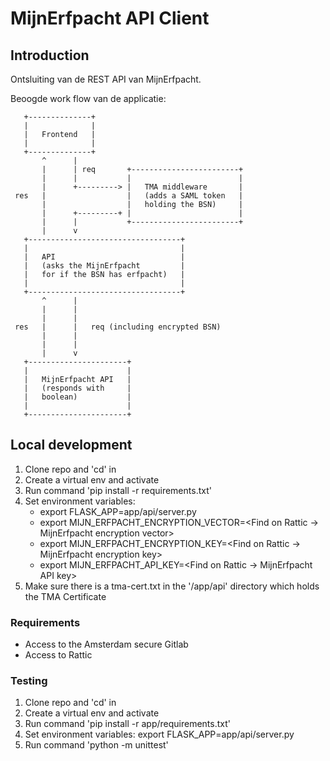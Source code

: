 # MijnErfpacht API Client

## Introduction

Ontsluiting van de REST API van MijnErfpacht.

Beoogde work flow van de applicatie:

       +--------------+
       |              |
       |   Frontend   |
       |              |
       +--------------+
           ^      |
           |      | req       +------------------------+
           |      |           |                        |
           |      +---------> |   TMA middleware       |
     res   |                  |   (adds a SAML token   |
           |                  |   holding the BSN)     |
           |      +---------+ |                        |
           |      |           +------------------------+
           |      v
       +----------------------------------+
       |                                  |
       |   API                            |
       |   (asks the MijnErfpacht         |
       |   for if the BSN has erfpacht)   |
       |                                  |
       +----------------------------------+
           ^      |
           |      |
           |      |
     res   |      |   req (including encrypted BSN)
           |      |
           |      |
           |      v
       +----------------------+
       |                      |
       |   MijnErfpacht API   |
       |   (responds with     |
       |   boolean)           |
       |                      |
       +----------------------+

## Local development

1. Clone repo and 'cd' in
2. Create a virtual env and activate
3. Run command 'pip install -r requirements.txt'
4. Set environment variables:
   - export FLASK_APP=app/api/server.py
   - export MIJN_ERFPACHT_ENCRYPTION_VECTOR=<Find on Rattic -> MijnErfpacht encryption vector>
   - export MIJN_ERFPACHT_ENCRYPTION_KEY=<Find on Rattic -> MijnErfpacht encryption key>
   - export MIJN_ERFPACHT_API_KEY=<Find on Rattic -> MijnErfpacht API key>
5. Make sure there is a tma-cert.txt in the '/app/api' directory which holds the TMA Certificate

### Requirements

- Access to the Amsterdam secure Gitlab
- Access to Rattic

### Testing

1. Clone repo and 'cd' in
2. Create a virtual env and activate
3. Run command 'pip install -r app/requirements.txt'
4. Set environment variables: export FLASK_APP=app/api/server.py
5. Run command 'python -m unittest'
